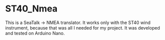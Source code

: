 # ST40_Nmea
This is a SeaTalk -> NMEA translator.
It works only with the ST40 wind instrument, because that was all I needed for my project.
It was developed and tested on Arduino Nano.

